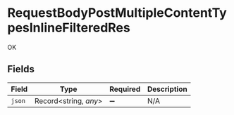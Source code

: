 # RequestBodyPostMultipleContentTypesInlineFilteredRes

OK


## Fields

| Field                 | Type                  | Required              | Description           |
| --------------------- | --------------------- | --------------------- | --------------------- |
| `json`                | Record<string, *any*> | :heavy_minus_sign:    | N/A                   |